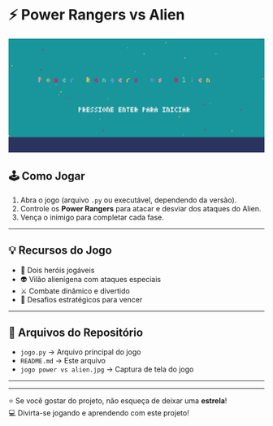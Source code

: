 # ⚡ Power Rangers vs Alien

![Power Rangers vs Alien](https://github.com/AlyssaMagano/Power-Rangers-vs-Alien/blob/main/jogo%20power%20vs%20alien.jpg?raw=true)



## 🕹️ Como Jogar

1. Abra o jogo (arquivo `.py` ou executável, dependendo da versão).  
2. Controle os **Power Rangers** para atacar e desviar dos ataques do Alien.  
3. Vença o inimigo para completar cada fase.  

---

## 💡 Recursos do Jogo

- 👥 Dois heróis jogáveis  
- 👽 Vilão alienígena com ataques especiais  
- ⚔️ Combate dinâmico e divertido  
- 🧠 Desafios estratégicos para vencer  

---

## 📂 Arquivos do Repositório

- `jogo.py` → Arquivo principal do jogo  
- `README.md` → Este arquivo  
- `jogo power vs alien.jpg` → Captura de tela do jogo  

---


---

⭐ Se você gostar do projeto, não esqueça de deixar uma **estrela**!  
💻 Divirta-se jogando e aprendendo com este projeto!
